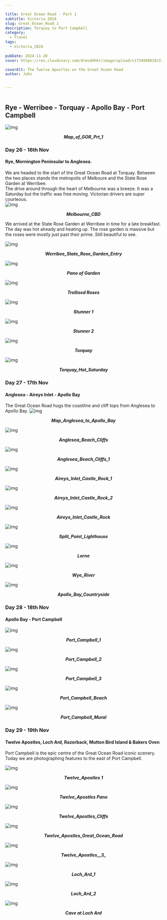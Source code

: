 ```yaml
---

title: Great Ocean Road - Part 1
subtitle: Victoria 2024
slug: Great_Ocean_Road_1
description: Torquay to Port Campbell
category:
  - Travel
tags:
  - Victoria_2024
  
pubDate: 2024-11-20
cover: https://res.cloudinary.com/drmvd4hkt/image/upload/v1734998019/Victoria%202024/The%20Great%20Ocean%20Road%20Prt%201/AAHero_Twelve_Apostles_Great_Ocean_Road_1_P1064999_bpw8xr.jpg

coverAlt: The Twelve Apostles on the Great Ocean Road
author: John


---
```



<Image />

## Rye - Werribee - Torquay - Apollo Bay - Port Campbell



![img](../../Images/Great_Ocean_Road_Part_1/Map_of_GOR_Prt_1.jpg)
 ***<p style="text-align:center;">Map_of_GOR_Prt_1***


 ### Day 26 - 16th Nov

#### Rye, Mornington Peninsular to Anglesea.

We are headed to the start of the Great Ocean Road at Torquay. Between the two places stands the metropolis of Melboure and the State Rose Garden at Werribee.
<br />
The drive around through the heart of Melbourne was a breeze. It was a Saturday but the traffic was free moving. Victorian drivers are super courteous.
<br />
![img](../../Images/Great_Ocean_Road_Part_1/Melbourne_CBD_IMG_6266.jpg)
 ***<p style="text-align:center;">Melbourne_CBD***

We arrived at the State Rose Garden at Werribee in time for a late breakfast. The day was hot already and heating up. The rose garden is massive but the roses were  mostly just past their prime. Still beautiful to see.

 ![img](../../Images/Great_Ocean_Road_Part_1/Werribee_State_Rose_Garden_Entry_DSC8149.jpg)
 ***<p style="text-align:center;">Werribee_State_Rose_Garden_Entry***

 ![img](../../Images/Great_Ocean_Road_Part_1/Werribee_State_Rose_Garden_DSC8186-Pano.jpg)
 ***<p style="text-align:center;">Pano of Garden***


![img](../../Images/Great_Ocean_Road_Part_1/Werribee_State_Rose_Garden_1_DSC8152.jpg)
 ***<p style="text-align:center;">Trellised Roses***

 ![img](../../Images/Great_Ocean_Road_Part_1/Werribee_State_Rose_Garden_4_DSC8173.jpg)
 ***<p style="text-align:center;">Stunner 1***

 ![img](../../Images/Great_Ocean_Road_Part_1/Werribee_State_Rose_Garden_2_DSC8154.jpg)
 ***<p style="text-align:center;">Stunner 2***


![img](../../Images/Great_Ocean_Road_Part_1/Torquay_Sign_IMG_6303.jpg)
 ***<p style="text-align:center;">Torquay***

![img](../../Images/Great_Ocean_Road_Part_1/Torquay_Hot_Saturday.jpg)
 ***<p style="text-align:center;">Torquay_Hot_Saturday***


### Day 27 - 17th Nov

#### Anglesea - Aireys Inlet - Apollo Bay

The Great Ocean Road hugs the coastline and cliff tops from Anglesea to Apollo Bay.
![img](../../Images/Great_Ocean_Road_Part_1/Map_Anglesea_to_Apollo_Bay.jpg)
 ***<p style="text-align:center;">Map_Anglesea_to_Apollo_Bay*** 

 ![img](../../Images/Great_Ocean_Road_Part_1/Anglesea_Beach_Cliffs_DSC8224.jpg)
 ***<p style="text-align:center;">Anglesea_Beach_Cliffs***

 ![img](../../Images/Great_Ocean_Road_Part_1/Anglesea_Beach_Cliffs_1_DSC8226.jpg)
 ***<p style="text-align:center;">Anglesea_Beach_Cliffs_1***
 

 ![img](../../Images/Great_Ocean_Road_Part_1/Aireys_Inlet_Castle_Rock_1_P1412230.jpg)
 ***<p style="text-align:center;">Aireys_Inlet_Castle_Rock_1***

 ![img](../../Images/Great_Ocean_Road_Part_1/Aireys_Inlet_Castle_Rock_2_P1412242.jpg)
 ***<p style="text-align:center;">Aireys_Inlet_Castle_Rock_2***

 ![img](../../Images/Great_Ocean_Road_Part_1/Aireys_Inlet_Castle_Rock_P1412221.jpg)
 ***<p style="text-align:center;">Aireys_Inlet_Castle_Rock*** 

![img](../../Images/Great_Ocean_Road_Part_1/Aireys_Inlet_Split_Point_Lighthouse_P1412236.jpg)
 ***<p style="text-align:center;">Split_Point_Lighthouse***

 ![img](../../Images/Great_Ocean_Road_Part_1/Lorne_GOR_P1412250.jpg)
 ***<p style="text-align:center;">Lorne***

 ![img](../../Images/Great_Ocean_Road_Part_1/Wye_River_GOR_P1412259.jpg)
 ***<p style="text-align:center;">Wye_River***
 
 

 ![img](../../Images/Great_Ocean_Road_Part_1/Apollo_Bay_Countryside_IMG_6361.jpg)
 ***<p style="text-align:center;">Apollo_Bay_Countryside***


### Day 28 - 18th Nov

#### Apollo Bay - Port Campbell


 ![img](../../Images/Great_Ocean_Road_Part_1/Port_Campbell_1_DSC8262.jpg)
 ***<p style="text-align:center;">Port_Campbell_1***

 ![img](../../Images/Great_Ocean_Road_Part_1/Port_Campbell_2_DSC8263.jpg)
 ***<p style="text-align:center;">Port_Campbell_2***
 
 ![img](../../Images/Great_Ocean_Road_Part_1/Port_Campbell_3_DSC8348.jpg)
 ***<p style="text-align:center;">Port_Campbell_3*** 

 ![img](../../Images/Great_Ocean_Road_Part_1/Port_Campbell_Beach_P1412268.jpg)
 ***<p style="text-align:center;">Port_Campbell_Beach***

 ![img](../../Images/Great_Ocean_Road_Part_1/Port_Campbell_Mural_P1412270.jpg)
 ***<p style="text-align:center;">Port_Campbell_Mural***

 ### Day 29 - 19th Nov

#### Twelve Apostles, Loch Ard, Razorback, Mutton Bird Island & Bakers Oven

Port Campbell is the epic centre of the Great Ocean Road iconic scenery. Today we are photographing features to the east of Port Campbell.

 ![img](../../Images/Great_Ocean_Road_Part_1/Twelve_Apostles_20_P1412288.jpg)
 ***<p style="text-align:center;">Twelve_Apostles 1***
 
 ![img](../../Images/Great_Ocean_Road_Part_1/AAHero_Twelve_Apostles_Great_Ocean_Road_1_P1064999.jpg)
 ***<p style="text-align:center;">Twelve_Apostles Pano*** 

 ![img](../../Images/Great_Ocean_Road_Part_1/Twelve_Apostles_Cliffs_P1412286.jpg)
 ***<p style="text-align:center;">Twelve_Apostles_Cliffs***

 ![img](../../Images/Great_Ocean_Road_Part_1/Twelve_Apostles_Great_Ocean_Road_2_P1075005.jpg)
 ***<p style="text-align:center;">Twelve_Apostles_Great_Ocean_Road***

 ![img](../../Images/Great_Ocean_Road_Part_1/Twelve_Apostles_Great_Ocean_Road_3_P1075014.jpg)
 ***<p style="text-align:center;">Twelve_Apostles__3_***
 
 ![img](../../Images/Great_Ocean_Road_Part_1/Loch_Ard_Gorge_Great_Ocean_Road_1_P1075048.jpg)
 ***<p style="text-align:center;">Loch_Ard_1*** 

 ![img](../../Images/Great_Ocean_Road_Part_1/Loch_Ard_Gorge_Great_Ocean_Road_2_P1075064.jpg)
 ***<p style="text-align:center;">Loch_Ard_2***

 ![img](../../Images/Great_Ocean_Road_Part_1/Loch_Ard_Gorge_20_P1412325.jpg)
 ***<p style="text-align:center;">Cave at Loch Ard***

 <!-- ![img](../../Images/Great_Ocean_Road_Part_1/.jpg)
 ***<p style="text-align:center;">Replace*** -->
 
 <!-- ![img](../../Images/Great_Ocean_Road_Part_1/.jpg)
 ***<p style="text-align:center;">Replace*** --> 

 <!-- ![img](../../Images/Great_Ocean_Road_Part_1/.jpg)
 ***<p style="text-align:center;">Replace*** -->

 <!-- ![img](../../Images/Great_Ocean_Road_Part_1/.jpg)
 ***<p style="text-align:center;">Replace*** -->

 <!-- ![img](../../Images/Great_Ocean_Road_Part_1/.jpg)
 ***<p style="text-align:center;">Replace*** -->
 
 <!-- ![img](../../Images/Great_Ocean_Road_Part_1/.jpg)
 ***<p style="text-align:center;">Replace*** --> 

  <!-- ![img](../../Images/Great_Ocean_Road_Part_1/.jpg)
 ***<p style="text-align:center;">Replace*** -->

 <!-- ![img](../../Images/Great_Ocean_Road_Part_1/.jpg)
 ***<p style="text-align:center;">Replace*** -->
 
 <!-- ![img](../../Images/Great_Ocean_Road_Part_1/.jpg)
 ***<p style="text-align:center;">Replace*** --> 

 <!-- ![img](../../Images/Great_Ocean_Road_Part_1/.jpg)
 ***<p style="text-align:center;">Replace*** -->

 <!-- ![img](../../Images/Great_Ocean_Road_Part_1/.jpg)
 ***<p style="text-align:center;">Replace*** -->

 <!-- ![img](../../Images/Great_Ocean_Road_Part_1/.jpg)
 ***<p style="text-align:center;">Replace*** -->
 
 <!-- ![img](../../Images/Great_Ocean_Road_Part_1/.jpg)
 ***<p style="text-align:center;">Replace*** --> 

 <!-- ![img](../../Images/Great_Ocean_Road_Part_1/.jpg)
 ***<p style="text-align:center;">Replace*** -->

 <!-- ![img](../../Images/Great_Ocean_Road_Part_1/.jpg)
 ***<p style="text-align:center;">Replace*** -->

 <!-- ![img](../../Images/Great_Ocean_Road_Part_1/.jpg)
 ***<p style="text-align:center;">Replace*** -->
 
 <!-- ![img](../../Images/Great_Ocean_Road_Part_1/.jpg)
 ***<p style="text-align:center;">Replace*** --> 

 <!-- ![img](../../Images/Great_Ocean_Road_Part_1/.jpg)
 ***<p style="text-align:center;">Replace*** -->

 <!-- ![img](../../Images/Great_Ocean_Road_Part_1/.jpg)
 ***<p style="text-align:center;">Replace*** -->

 <!-- ![img](../../Images/Great_Ocean_Road_Part_1/.jpg)
 ***<p style="text-align:center;">Replace*** -->
 
 <!-- ![img](../../Images/Great_Ocean_Road_Part_1/.jpg)
 ***<p style="text-align:center;">Replace*** --> 

 <!-- ![img](../../Images/Great_Ocean_Road_Part_1/.jpg)
 ***<p style="text-align:center;">Replace*** -->

 <!-- ![img](../../Images/Great_Ocean_Road_Part_1/.jpg)
 ***<p style="text-align:center;">Replace*** -->

 <!-- ![img](../../Images/Great_Ocean_Road_Part_1/.jpg)
 ***<p style="text-align:center;">Replace*** -->
 
 <!-- ![img](../../Images/Great_Ocean_Road_Part_1/.jpg)
 ***<p style="text-align:center;">Replace*** --> 
